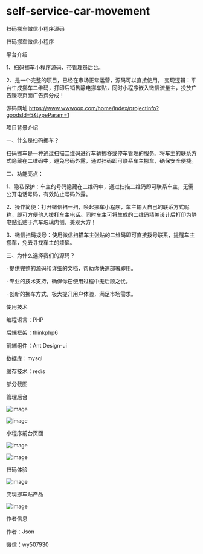 # self-service-car-movement
扫码挪车微信小程序源码

扫码挪车微信小程序

平台介绍

1、扫码挪车小程序源码，带管理员后台。

2、是一个完整的项目，已经在市场正常运营，源码可以直接使用。 变现逻辑：平台生成挪车二维码，打印后销售静电挪车贴，同时小程序嵌入微信流量主，投放广告赚取页面广告费分成！

源码网址 https://www.wwwoop.com/home/Index/projectInfo?goodsId=5&typeParam=1

项目背景介绍

一、什么是扫码挪车？

扫码挪车是一种通过扫描二维码进行车辆挪移或停车管理的服务。将车主的联系方式隐藏在二维码中，避免号码外露，通过扫码即可联系车主挪车，确保安全便捷。

二、功能亮点：

1、隐私保护：车主的号码隐藏在二维码中，通过扫描二维码即可联系车主，无需公开电话号码，有效防止号码外露。

2、操作简便：打开微信扫一扫，唤起挪车小程序，车主输入自己的联系方式昵称，即可方便他人拨打车主电话。同时车主可将生成的二维码精美设计后打印为静电贴纸贴于汽车玻璃内侧，美观大方！

3、微信扫码拨号：使用微信扫描车主张贴的二维码即可直接拨号联系，提醒车主挪车，免去寻找车主的烦恼。

三、为什么选择我们的源码？

· 提供完整的源码和详细的文档，帮助你快速部署即用。

· 专业的技术支持，确保你在使用过程中无后顾之忧。

· 创新的挪车方式，极大提升用户体验，满足市场需求。

使用技术

编程语言：PHP 

后端框架：thinkphp6

前端组件：Ant Design-ui 

数据库：mysql 

缓存技术：redis

部分截图

管理后台

![image](https://github.com/user-attachments/assets/97225779-7e64-41ba-b8e7-c1a2c6928c98)

![image](https://github.com/user-attachments/assets/2cc53157-8dc9-45c3-9b90-3b03d083fe7d)

小程序前台页面

![image](https://github.com/user-attachments/assets/5d36296b-497b-4c18-b410-567f9aecef51)

![image](https://github.com/user-attachments/assets/ecb89782-ca70-47e1-8ef0-139ab93e1740)

扫码体验

![image](https://github.com/user-attachments/assets/8c8cbf27-29ff-485a-bab0-a38406972e9d)

变现挪车贴产品

![image](https://github.com/user-attachments/assets/830ffa53-e08a-4303-9790-8bf12ec28ea2)

作者信息

作者：Json

微信：wy507930


